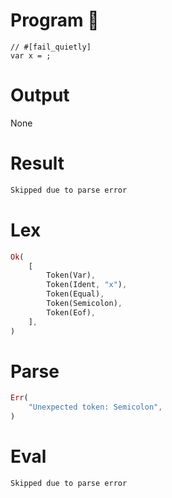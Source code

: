 # Program 🔴
```rustleaf
// #[fail_quietly]
var x = ;
```

# Output
None

# Result
```rust
Skipped due to parse error
```

# Lex
```rust
Ok(
    [
        Token(Var),
        Token(Ident, "x"),
        Token(Equal),
        Token(Semicolon),
        Token(Eof),
    ],
)
```

# Parse
```rust
Err(
    "Unexpected token: Semicolon",
)
```

# Eval
```rust
Skipped due to parse error
```